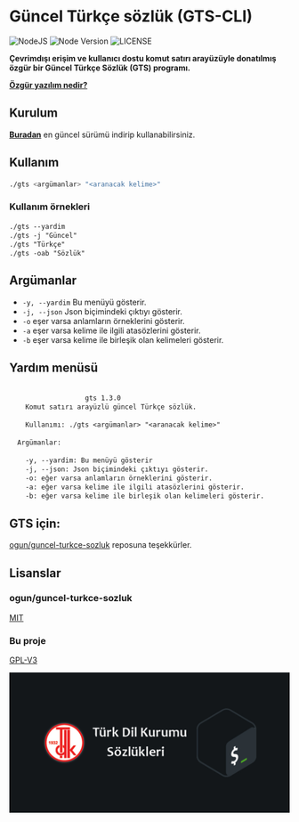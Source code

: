 # Güncel Türkçe sözlük (GTS-CLI)

![NodeJS](https://img.shields.io/badge/Node.JS-%23378D3B.svg?style=for-the-badge&logo=node.js&logoColor=white) ![Node Version](https://img.shields.io/static/v1?label=Version&message=18.18.0&style=for-the-badge&labelColor=4BAE4F&color=2E7D32&logo=node.js&logoColor=ffffff) ![LICENSE](https://img.shields.io/static/v1?label=LICENSE&message=GPL-V3&style=for-the-badge)

**Çevrimdışı erişim ve kullanıcı dostu komut satırı arayüzüyle donatılmış özgür bir Güncel Türkçe Sözlük (GTS) programı.**

[**Özgür yazılım nedir?**](https://tr.wikipedia.org/wiki/%C3%96zg%C3%BCr_yaz%C4%B1l%C4%B1m)

## Kurulum
[**Buradan**](https://github.com/sanalzio/TDK-GTS-CLI/releases) en güncel sürümü indirip kullanabilirsiniz.

## Kullanım

```bash
./gts <argümanlar> "<aranacak kelime>"
```

### Kullanım örnekleri

```
./gts --yardim
./gts -j "Güncel"
./gts "Türkçe"
./gts -oab "Sözlük"
```

## Argümanlar

- `-y, --yardim` Bu menüyü gösterir.
- `-j, --json` Json biçimindeki çıktıyı gösterir.
- `-o` eşer varsa anlamların örneklerini gösterir.
- `-a` eşer varsa kelime ile ilgili atasözlerini gösterir.
- `-b` eşer varsa kelime ile birleşik olan kelimeleri gösterir.

## Yardım menüsü

```

                   gts 1.3.0
    Komut satırı arayüzlü güncel Türkçe sözlük.

    Kullanımı: ./gts <argümanlar> "<aranacak kelime>"

  Argümanlar:

    -y, --yardim: Bu menüyü gösterir
    -j, --json: Json biçimindeki çıktıyı gösterir.
    -o: eğer varsa anlamların örneklerini gösterir.
    -a: eğer varsa kelime ile ilgili atasözlerini gösterir.
    -b: eğer varsa kelime ile birleşik olan kelimeleri gösterir.

```

## GTS için:
[ogun/guncel-turkce-sozluk](https://github.com/ogun/guncel-turkce-sozluk) reposuna teşekkürler.

## Lisanslar

### ogun/guncel-turkce-sozluk
[MIT](https://raw.githubusercontent.com/ogun/guncel-turkce-sozluk/master/LICENSE)

### Bu proje
[GPL-V3](https://www.gnu.org/licenses/gpl-3.0.en.html#license-text)

![thumbnail](thumbnail.jpg)